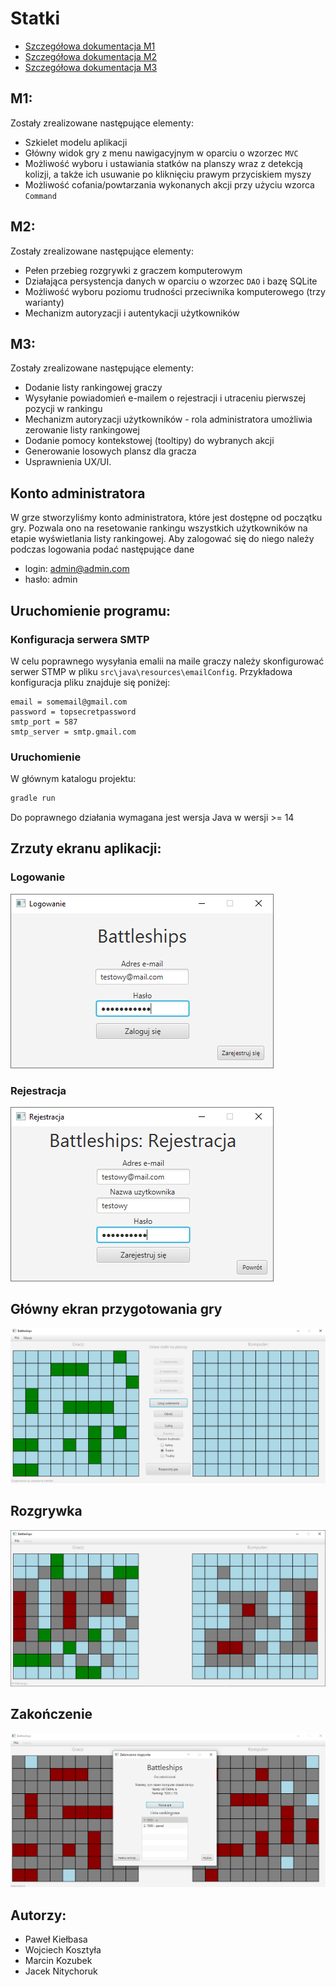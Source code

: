 # Statki

- [Szczegółowa dokumentacja M1](m1_docs.md)
- [Szczegółowa dokumentacja M2](m2_docs.md)
- [Szczegółowa dokumentacja M3](m3_docs.md)

## M1:

Zostały zrealizowane następujące elementy:

- Szkielet modelu aplikacji
- Główny widok gry z menu nawigacyjnym w oparciu o wzorzec `MVC`
- Możliwość wyboru i ustawiania statków na planszy wraz z detekcją kolizji, a także ich usuwanie po kliknięciu prawym przyciskiem myszy
- Możliwość cofania/powtarzania wykonanych akcji przy użyciu wzorca `Command`


## M2:

Zostały zrealizowane następujące elementy:

- Pełen przebieg rozgrywki z graczem komputerowym
- Działająca persystencja danych w oparciu o wzorzec `DAO` i bazę SQLite
- Możliwość wyboru poziomu trudności przeciwnika komputerowego (trzy warianty)
- Mechanizm autoryzacji i autentykacji użytkowników

## M3:

Zostały zrealizowane następujące elementy:

- Dodanie listy rankingowej graczy
- Wysyłanie powiadomień e-mailem o rejestracji i utraceniu pierwszej pozycji w rankingu
- Mechanizm autoryzacji użytkowników - rola administratora umożliwia zerowanie listy rankingowej
- Dodanie pomocy kontekstowej (tooltipy) do wybranych akcji
- Generowanie losowych plansz dla gracza
- Usprawnienia UX/UI.



## Konto administratora

W grze stworzyliśmy konto administratora, które jest dostępne od początku gry. Pozwala ono na resetowanie rankingu wszystkich użytkowników na etapie wyświetlania listy rankingowej. Aby zalogować się do niego należy podczas logowania podać następujące dane

- login: admin@admin.com
- hasło: admin

## Uruchomienie programu:

### Konfiguracja serwera SMTP

W celu poprawnego wysyłania emalii na maile graczy należy skonfigurować serwer STMP w pliku `src\java\resources\emailConfig`. 
Przykładowa konfiguracja pliku znajduje się poniżej:

```
email = somemail@gmail.com
password = topsecretpassword
smtp_port = 587
smtp_server = smtp.gmail.com
```

### Uruchomienie
W głównym katalogu projektu:

```bash
gradle run
```

Do poprawnego działania wymagana jest wersja Java w wersji >= 14 

## Zrzuty ekranu aplikacji:

### Logowanie
![](ss05.png)
### Rejestracja
![](ss06.png)
## Główny ekran przygotowania gry
![](ss23.png)
## Rozgrywka
![](ss07.png)
## Zakończenie
![](ss24.png)

## Autorzy:

- Paweł Kiełbasa
- Wojciech Kosztyła
- Marcin Kozubek
- Jacek Nitychoruk

